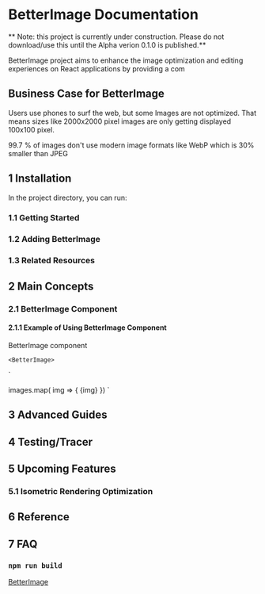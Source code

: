 # BetterImage Documentation

** Note: this project is currently under construction. Please do not download/use this until the Alpha verion 0.1.0 is published.**

BetterImage project aims to enhance the image optimization and editing experiences on React applications by providing a com

## Business Case for BetterImage


Users use phones to surf the web, but some Images are not optimized. That means sizes like 2000x2000 pixel images are only getting displayed 100x100 pixel.

99.7 % of images don't use modern image formats like WebP which is 30% smaller than JPEG

## 1 Installation 

In the project directory, you can run:

### 1.1 Getting Started

### 1.2 Adding BetterImage

### 1.3 Related Resources


## 2 Main Concepts

### 2.1 BetterImage Component

#### 2.1.1 Example of Using BetterImage Component

BetterImage component 

`<BetterImage>`

`<App>
	<ImageList />
</App>

<ImageList>
	<BetterImage src=”./img.png” resize="200x200" theme=”oneImage” />
	images.map( img => {
		<BetterImage>
			{img}
		</BetterImage>
	})
</ImageList>
`

## 3 Advanced Guides


## 4 Testing/Tracer


## 5 Upcoming Features

### 5.1 Isometric Rendering Optimization

## 6 Reference

## 7 FAQ


### `npm run build`

[BetterImage](https://www.betterimagejs.com) 




